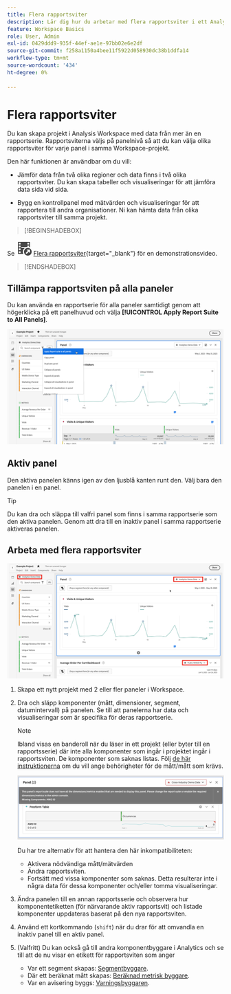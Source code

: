 ```yaml
---
title: Flera rapportsviter
description: Lär dig hur du arbetar med flera rapportsviter i ett Analysis Workspace-projekt.
feature: Workspace Basics
role: User, Admin
exl-id: 0429ddd9-935f-44ef-ae1e-97bb02e6e2df
source-git-commit: f258a1150a4bee11f5922d058930dc38b1ddfa14
workflow-type: tm+mt
source-wordcount: '434'
ht-degree: 0%

---
```


# Flera rapportsviter

Du kan skapa projekt i Analysis Workspace med data från mer än en rapportserie. Rapportsviterna väljs på panelnivå så att du kan välja olika rapportsviter för varje panel i samma Workspace-projekt.

Den här funktionen är användbar om du vill:

* Jämför data från två olika regioner och data finns i två olika rapportsviter. Du kan skapa tabeller och visualiseringar för att jämföra data sida vid sida.

* Bygg en kontrollpanel med mätvärden och visualiseringar för att rapportera till andra organisationer. Ni kan hämta data från olika rapportsviter till samma projekt.


>[!BEGINSHADEBOX]

Se ![VideoCheckedOut](/help/assets/icons/VideoCheckedOut.svg) [Flera rapportsviter](https://video.tv.adobe.com/v/32843?quality=12&learn=on){target="_blank"} för en demonstrationsvideo.

>[!ENDSHADEBOX]


## Tillämpa rapportsviten på alla paneler

Du kan använda en rapportserie för alla paneler samtidigt genom att högerklicka på ett panelhuvud och välja **[!UICONTROL Apply Report Suite to All Panels]**.

![](assets/apply-rs-all-panels.png)

## Aktiv panel

Den aktiva panelen känns igen av den ljusblå kanten runt den. Välj bara den panelen i en panel.

>[!TIP]
>
>Du kan dra och släppa till valfri panel som finns i samma rapportserie som den aktiva panelen. Genom att dra till en inaktiv panel i samma rapportserie aktiveras panelen.
>

## Arbeta med flera rapportsviter

![](assets/mrs-ui.png)

1. Skapa ett nytt projekt med 2 eller fler paneler i Workspace.

1. Dra och släpp komponenter (mått, dimensioner, segment, datumintervall) på panelen. Se till att panelerna har data och visualiseringar som är specifika för deras rapportserie.


   >[!NOTE]
   >
   >Ibland visas en banderoll när du läser in ett projekt (eller byter till en rapportsserie) där inte alla komponenter som ingår i projektet ingår i rapportsviten. De komponenter som saknas listas. Följ [de här instruktionerna](/help/admin/admin-console/permissions/product-profile.md) om du vill ange behörigheter för de mått/mått som krävs.
   >

   ![](assets/incompat-rs.png)

   Du har tre alternativ för att hantera den här inkompatibiliteten:
   * Aktivera nödvändiga mått/mätvärden
   * Ändra rapportsviten.
   * Fortsätt med vissa komponenter som saknas. Detta resulterar inte i några data för dessa komponenter och/eller tomma visualiseringar.

1. Ändra panelen till en annan rapportsserie och observera hur komponentetiketten (för närvarande aktiv rapportsvit) och listade komponenter uppdateras baserat på den nya rapportsviten.

1. Använd ett kortkommando (`shift`) när du drar för att omvandla en inaktiv panel till en aktiv panel.

1. (Valfritt) Du kan också gå till andra komponentbyggare i Analytics och se till att de nu visar en etikett för rapportsviten som anger

   * Var ett segment skapas: [Segmentbyggare](https://experienceleague.adobe.com/docs/analytics/components/segmentation/segmentation-workflow/seg-build.html).
   * Där ett beräknat mått skapas: [Beräknad metrisk byggare](https://experienceleague.adobe.com/docs/analytics/components/calculated-metrics/calcmetric-workflow/cm-build-metrics.html).
   * Var en avisering byggs: [Varningsbyggaren](https://experienceleague.adobe.com/docs/analytics/components/alerts/alert-builder.html).
